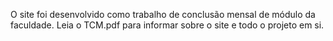 O site foi desenvolvido como trabalho de conclusão mensal de módulo da faculdade. Leia o TCM.pdf para informar sobre o site e todo o projeto em si.
